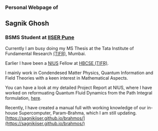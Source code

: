 ### Personal Webpage of
## Sagnik Ghosh
### BSMS Student at [IISER Pune](http://iiserpune.ac.in)

Currently I am busy doing my MS Thesis at the Tata Institute of Fundamental Research [(TIFR)](https://www.tifr.res.in/), Mumbai.

Earlier I have been a [NIUS](https://nius.hbcse.tifr.res.in) Fellow at [HBCSE (TIFR)](http://www.hbcse.tifr.res.in/).

I mainly work in Condendesed Matter Physics, Quantum Information and Field Theories with a keen interest in Mathematical Aspects. 

You can have a look at my detailed Project Report at NIUS, where I have worked on reformuating Quantum Fluid Dynamics from the Path Integral formulation, [here](https://sagnikiiser.github.io/NIUS/NIUS_thesis.pdf).

Recently, I have created a manual full with working knowledge of our in-house Supercomputer, Param-Brahma, which I am still updating.
<br/> [https://sagnikiiser.github.io/brahmos/](https://sagnikiiser.github.io/brahmos/)
